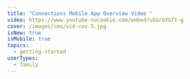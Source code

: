 ```yaml
---
title: "Connections Mobile App Overview Video "
video: https://www.youtube-nocookie.com/embed/uGGrGYGft-g
cover: /images/cms/vid-cov-5.jpg
isNew: true
isMobile: true
topics:
  - getting-started
userTypes:
  - family
---
```

